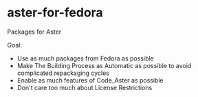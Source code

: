 # aster-for-fedora
Packages for Aster

Goal: 

  * Use as much packages from Fedora as possible
  * Make The Building Process as Automatic as possible to avoid complicated repackaging cycles
  * Enable as much features of Code_Aster as possible
  * Don't care too much about License Restrictions

